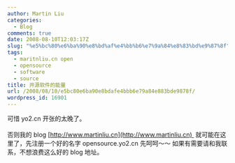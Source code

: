 ```yaml
---
author: Martin Liu
categories:
  - Blog
comments: true
date: 2008-08-10T12:03:17Z
slug: "%e5%bc%80%e6%ba%90%e8%bd%af%e4%bb%b6%e7%9a%84%e8%83%bd%e9%87%8f"
tags:
  - maritnliu.cn open
  - opensource
  - software
  - source
title: 开源软件的能量
url: /2008/08/10/e5bc80e6ba90e8bdafe4bbb6e79a84e883bde9878f/
wordpress_id: 16901
---
```


可惜 yo2.cn 开张的太晚了。<br /><br />否则我的 blog [http://www.martinliu.cn](http://www.martinliu.cn)  就可能在这里了，先注册一个好的名字 opensource.yo2.cn 先呵呵～～ 如果有需要请和我联系，不想浪费这么好的 blog 地址。
